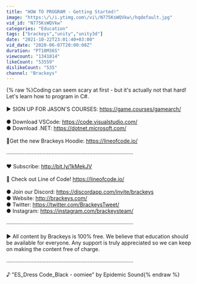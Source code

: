 ```yaml
---
title: "HOW TO PROGRAM - Getting Started!"
image: "https:\/\/i.ytimg.com\/vi\/N775KsWQVkw\/hqdefault.jpg"
vid_id: "N775KsWQVkw"
categories: "Education"
tags: ["brackeys","unity","unity3d"]
date: "2021-10-22T23:01:40+03:00"
vid_date: "2020-06-07T20:00:08Z"
duration: "PT10M36S"
viewcount: "1341814"
likeCount: "53559"
dislikeCount: "535"
channel: "Brackeys"
---
```

{% raw %}Coding can seem scary at first - but it's actually not that hard! Let's learn how to program in C#.<br /><br />► SIGN UP FOR JASON'S COURSES: <a rel="nofollow" target="blank" href="https://game.courses/gamearch/">https://game.courses/gamearch/</a><br /><br />● Download VSCode: <a rel="nofollow" target="blank" href="https://code.visualstudio.com/">https://code.visualstudio.com/</a><br />● Download .NET: <a rel="nofollow" target="blank" href="https://dotnet.microsoft.com/">https://dotnet.microsoft.com/</a><br /><br />👕Get the new Brackeys Hoodie: <a rel="nofollow" target="blank" href="https://lineofcode.io/">https://lineofcode.io/</a><br /><br />····················································································<br /><br />♥ Subscribe: <a rel="nofollow" target="blank" href="http://bit.ly/1kMekJV">http://bit.ly/1kMekJV</a><br /><br />👕 Check out Line of Code! <a rel="nofollow" target="blank" href="https://lineofcode.io/">https://lineofcode.io/</a><br /><br />● Join our Discord: <a rel="nofollow" target="blank" href="https://discordapp.com/invite/brackeys">https://discordapp.com/invite/brackeys</a><br />● Website: <a rel="nofollow" target="blank" href="http://brackeys.com/">http://brackeys.com/</a><br />● Twitter: <a rel="nofollow" target="blank" href="https://twitter.com/BrackeysTweet/">https://twitter.com/BrackeysTweet/</a><br />● Instagram: <a rel="nofollow" target="blank" href="https://instagram.com/brackeysteam/">https://instagram.com/brackeysteam/</a><br /><br />········································­­·······································­·­····<br /><br />► All content by Brackeys is 100% free. We believe that education should be available for everyone. Any support is truly appreciated so we can keep on making the content free of charge.<br /><br />········································­­·······································­·­····<br /><br />♪ &quot;ES_Dress Code_Black - oomiee&quot; by Epidemic Sound{% endraw %}
